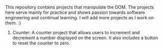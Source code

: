 This repository contains projects that manipulate the DOM. The projects here serve mainly for practice and shows passion towards software engineering and continual learning. I will add more projects as I work on them. :)

1. Counter: A counter project that allows users to increment and decrement a number displayed on the screen. It also includes a button to reset the counter to zero.
